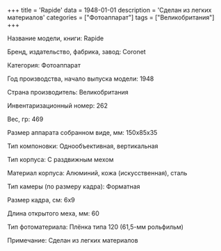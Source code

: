 +++
title = 'Rapide'
data = 1948-01-01
description = 'Сделан из легких материалов'
categories = ["Фотоаппарат"]
tags = ["Великобритания"]
+++

Название модели, книги: Rapide

Бренд, издательство, фабрика, завод: Coronet

Категория: Фотоаппарат

Год производства, начало выпуска модели: 1948

Страна производитель: Великобритания

Инвентаризационный номер: 262

Вес, гр: 469

Размер аппарата  собранном виде, мм: 150x85x35

Тип компоновки: Однообъективная, вертикальная

Тип корпуса: С раздвижным мехом

Материал корпуса: Алюминий, кожа (искусственная), сталь

Тип камеры (по размеру кадра): Форматная

Размер кадра, см: 6х9

Длина открытого меха, мм: 60

Тип фотоматериала: Плёнка типа 120 (61,5-мм рольфильм)

Примечание: Сделан из легких материалов

